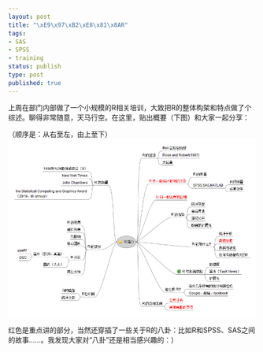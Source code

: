 ```yaml
--- 
layout: post
title: "\xE9\x97\xB2\xE8\x81\x8AR"
tags: 
- SAS
- SPSS
- training
status: publish
type: post
published: true
---
```

上周在部门内部做了一个小规模的R相关培训，大致把R的整体构架和特点做了个综述。聊得非常随意，天马行空。在这里，贴出概要（下图）和大家一起分享：

（顺序是：从右至左，由上至下）
![](/upload/pic/R-intro.png)

红色是重点讲的部分，当然还穿插了一些关于R的八卦：比如R和SPSS、SAS之间的故事……。我发现大家对“八卦”还是相当感兴趣的：）
